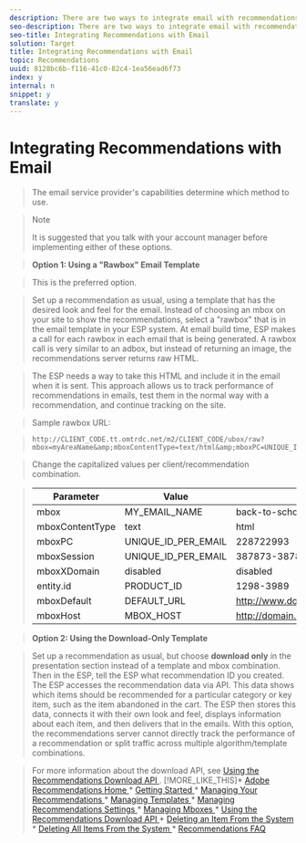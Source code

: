 ```yaml
---
description: There are two ways to integrate email with recommendations.
seo-description: There are two ways to integrate email with recommendations.
seo-title: Integrating Recommendations with Email
solution: Target
title: Integrating Recommendations with Email
topic: Recommendations
uuid: 8128bc6b-f116-41c0-82c4-1ea56ead6f73
index: y
internal: n
snippet: y
translate: y
---
```


# Integrating Recommendations with Email


>The email service provider's capabilities determine which method to use. 


>>[!NOTE]
>>
>>It is suggested that you talk with your account manager before implementing either of these options.
>


>**Option 1: Using a "Rawbox" Email Template** 

>This is the preferred option. 

>Set up a recommendation as usual, using a template that has the desired look and feel for the email. Instead of choosing an mbox on your site to show the recommendations, select a "rawbox" that is in the email template in your ESP system. At email build time, ESP makes a call for each rawbox in each email that is being generated. A rawbox call is very similar to an adbox, but instead of returning an image, the recommendations server returns raw HTML. 

>The ESP needs a way to take this HTML and include it in the email when it is sent. This approach allows us to track performance of recommendations in emails, test them in the normal way with a recommendation, and continue tracking on the site. 

>Sample rawbox URL: 

>
>```
>http://CLIENT_CODE.tt.omtrdc.net/m2/CLIENT_CODE/ubox/raw?mbox=myAreaName&amp;mboxContentType=text/html&amp;mboxPC=UNIQUE_ID_PER_EMAIL&amp;mboxSession=UNIQUE_ID_PER_EMAIL&amp;mboxXDomain=disabled&amp;entity.id=productId&amp;mboxDefault=DEFAULT_URL&amp;mboxHost=MBOX_HOST      
>```


>Change the capitalized values per client/recommendation combination. 



>|  Parameter  | Value  | Example  |
>|---|---|---|
>|  mbox  | MY_EMAIL_NAME  | back-to-school-email  |
>|  mboxContentType  | text|html  | text|html  |
>|  mboxPC  | UNIQUE_ID_PER_EMAIL  | 228722993  |
>|  mboxSession  | UNIQUE_ID_PER_EMAIL  | 387873-3878783  |
>|  mboxXDomain  | disabled  | disabled  |
>|  entity.id  | PRODUCT_ID  | 1298-3989  |
>|  mboxDefault  | DEFAULT_URL  | http://www.domain.com/welcome.html  |
>|  mboxHost  | MBOX_HOST  | http://domain.com/  |

>**Option 2: Using the Download-Only Template** 

>Set up a recommendation as usual, but choose **download only** in the presentation section instead of a template and mbox combination. Then in the ESP, tell the ESP what recommendation ID you created. The ESP accesses the recommendation data via API. This data shows which items should be recommended for a particular category or key item, such as the item abandoned in the cart. The ESP then stores this data, connects it with their own look and feel, displays information about each item, and then delivers that in the emails. With this option, the recommendations server cannot directly track the performance of a recommendation or split traffic across multiple algorithm/template combinations. 

>For more information about the download API, see [ Using the Recommendations Download API ](../c_rec_mng_recs/r_Using_the_Recommendations_Download_API.md#reference_09DA9D1AB3884CEC9144C7BDD07AB30A). 
>[!MORE_LIKE_THIS]* [ Adobe Recommendations Home ](recs_home.md#topic_74F655D8648E4586BCCFD789E60D13CE)* [ Getting Started ](c_gettingstarted_recs.md#concept_CCF04F19782145099178353D37517D9E)* [ Managing Your Recommendations ](c_rec_mng_recs.md#concept_8BD886F4E0954B46B8EC0EA4626A00E1)* [ Managing Templates ](c_Managing_Templates.md#concept_C3A712A99D47406C855955161DB699A1)* [ Managing Recommendations Settings ](c_Managing_Recommendations_Settings.md#concept_70257C38F0A74F3E88B1E7ED278A8DB4)* [ Managing Mboxes ](c_Managing_Mboxes.md#concept_B2EE9F6FDDD74A5AAAE6D14C263BCDEB)* [ Using the Recommendations Download API ](r_Using_the_Recommendations_Download_API.md#reference_09DA9D1AB3884CEC9144C7BDD07AB30A)* [ Deleting an Item From the System ](r_Deleting_an_Item_From_the_System.md#reference_9D644188516045E295DD69065118ED2D)* [ Deleting All Items From the System ](r_Deleting_All_Items_From_the_System.md#reference_A916F48DE01E41DA81F2C35AF2A5E58F)* [ Recommendations FAQ ](r_Recommendations_FAQ.md#reference_72906D385558428C8190721E2E437855)
